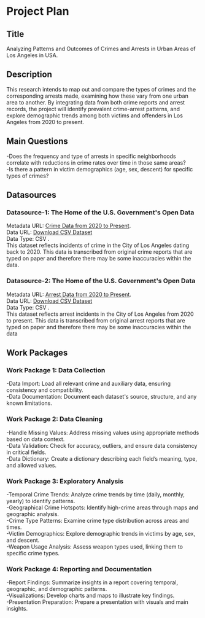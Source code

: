 # Project Plan
## Title
Analyzing Patterns and Outcomes of Crimes and Arrests in Urban Areas of Los Angeles in USA.


## Description
This research intends to map out and compare the types of crimes and the corresponding arrests made, examining how these vary from one urban area to another. By integrating data from both crime reports and arrest records, the project will identify prevalent crime-arrest patterns, and explore demographic trends among both victims and offenders in Los Angeles from 2020 to present.


## Main Questions
-Does the frequency and type of arrests in specific neighborhoods correlate with reductions in crime rates over time in those same areas? <br />
-Is there a pattern in victim demographics (age, sex, descent) for specific types of crimes?


## Datasources
### Datasource-1: The Home of the U.S. Government's Open Data
Metadata URL: [Crime Data from 2020 to Present](https://catalog.data.gov/dataset/crime-data-from-2020-to-present). <br />
Data URL: [Download CSV Dataset](https://data.lacity.org/api/views/2nrs-mtv8/rows.csv?accessType=DOWNLOAD) <br />
Data Type: CSV .<br />
This dataset reflects incidents of crime in the City of Los Angeles dating back to 2020. This data is transcribed from original crime reports that are typed on paper and therefore there may be some inaccuracies within the data. <br/>

### Datasource-2: The Home of the U.S. Government's Open Data
Metadata URL: [Arrest Data from 2020 to Present](https://catalog.data.gov/dataset/arrest-data-from-2020-to-present). <br />
Data URL: [Download CSV Dataset](https://data.lacity.org/api/views/amvf-fr72/rows.csv?accessType=DOWNLOAD) <br />
Data Type: CSV .<br />
This dataset reflects arrest incidents in the City of Los Angeles from 2020 to present. This data is transcribed from original arrest reports that are typed on paper and therefore there may be some inaccuracies within the data

## Work Packages
### Work Package 1: Data Collection
-Data Import: Load all relevant crime and auxiliary data, ensuring consistency and compatibility.<br />
-Data Documentation: Document each dataset's source, structure, and any known limitations. <br />
### Work Package 2: Data Cleaning
-Handle Missing Values: Address missing values using appropriate methods based on data context.<br />
-Data Validation: Check for accuracy, outliers, and ensure data consistency in critical fields.<br />
-Data Dictionary: Create a dictionary describing each field’s meaning, type, and allowed values.<br />
### Work Package 3: Exploratory Analysis
-Temporal Crime Trends: Analyze crime trends by time (daily, monthly, yearly) to identify patterns. <br />
-Geographical Crime Hotspots: Identify high-crime areas through maps and geographic analysis.<br />
-Crime Type Patterns: Examine crime type distribution across areas and times.<br />
-Victim Demographics: Explore demographic trends in victims by age, sex, and descent.<br />
-Weapon Usage Analysis: Assess weapon types used, linking them to specific crime types.<br />
### Work Package 4: Reporting and Documentation
-Report Findings: Summarize insights in a report covering temporal, geographic, and demographic patterns. <br />
-Visualizations: Develop charts and maps to illustrate key findings. <br />
-Presentation Preparation: Prepare a presentation with visuals and main insights.<br />
